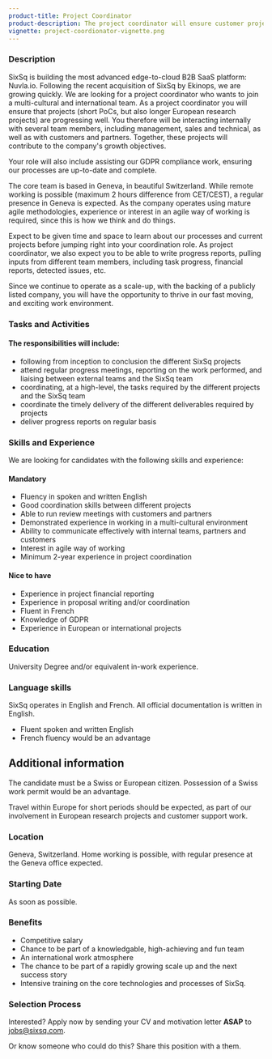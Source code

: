 ```yaml
---
product-title: Project Coordinator
product-description: The project coordinator will ensure customer projects (e.g. Proof of Concept) and research projects (e.g. Horizon Europe) are on track, pulling in all the required resources from the SixSq team. This is an excellent opportunity to be involved in several exciting projects and deliver great value to customers, ensuring SixSq remains at the cutting edge.
vignette: project-coordionator-vignette.png
---
```


### Description

SixSq is building the most advanced edge-to-cloud B2B SaaS platform: Nuvla.io.  Following the recent acquisition of SixSq by Ekinops, we are growing quickly. We are looking for a project coordinator who wants to join a multi-cultural and international team.  As a project coordinator you will ensure that projects (short PoCs, but also longer European research projects) are progressing well. You therefore will be interacting internally with several team members, including management, sales and technical, as well as with customers and partners.  Together, these projects will contribute to the company's growth objectives.

Your role will also include assisting our GDPR compliance work, ensuring our processes are up-to-date and complete.

The core team is based in Geneva, in beautiful Switzerland. While remote working is possible (maximum 2 hours difference from CET/CEST), a regular presence in Geneva is expected. As the company operates using mature agile methodologies, experience or interest in an agile way of working is required, since this is how we think and do things.

Expect to be given time and space to learn about our processes and current projects before jumping right into your coordination role. As project coordinator, we also expect you to be able to write progress reports, pulling inputs from different team members, including task progress, financial reports, detected issues, etc.

Since we continue to operate as a scale-up, with the backing of a publicly listed company, you will have the opportunity to thrive in our fast moving, and exciting work environment.


### Tasks and Activities

#### The responsibilities will include:

- following from inception to conclusion the different SixSq projects
- attend regular progress meetings, reporting on the work performed, and liaising between external teams and the SixSq team
- coordinating, at a high-level, the tasks required by the different projects and the SixSq team 
- coordinate the timely delivery of the different deliverables required by projects 
- deliver progress reports on regular basis


### Skills and Experience

We are looking for candidates with the following skills and experience:  


#### Mandatory

- Fluency in spoken and written English
- Good coordination skills between different projects
- Able to run review meetings with customers and partners
- Demonstrated experience in working in a multi-cultural environment
- Ability to communicate effectively with internal teams, partners and customers
- Interest in agile way of working 
- Minimum 2-year experience in project coordination


#### Nice to have

- Experience in project financial reporting
- Experience in proposal writing and/or coordination
- Fluent in French
- Knowledge of GDPR
- Experience in European or international projects


### Education

University Degree and/or equivalent in-work experience.


### Language skills

SixSq operates in English and French. All official documentation is written in English.

- Fluent spoken and written English
- French fluency would be an advantage


## Additional information

The candidate must be a Swiss or European citizen. Possession of a Swiss work permit would be an advantage.

Travel within Europe for short periods should be expected, as part of our involvement in European research projects and customer support work.


### Location

Geneva, Switzerland. Home working is possible, with regular presence at the Geneva office expected.

### Starting Date

As soon as possible.

### Benefits

- Competitive salary
- Chance to be part of a knowledgable, high-achieving and fun team
- An international work atmosphere
- The chance to be part of a rapidly growing scale up and the next success story
- Intensive training on the core technologies and processes of SixSq.

### Selection Process

Interested? Apply now by sending your CV and motivation letter **ASAP** to [jobs@sixsq.com](mailto:jobs@sixsq.com?subject=job%20application).

Or know someone who could do this? Share this position with a them.
